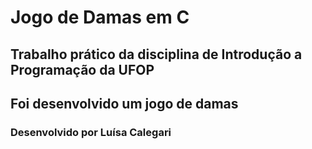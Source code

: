 # Jogo de Damas em C
## Trabalho prático da disciplina de Introdução a Programação da UFOP 
## Foi desenvolvido um jogo de damas 
### Desenvolvido por Luísa Calegari
